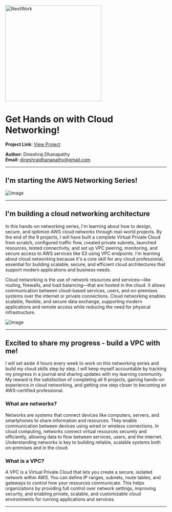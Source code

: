 <img src="https://cdn.prod.website-files.com/677c400686e724409a5a7409/6790ad949cf622dc8dcd9fe4_nextwork-logo-leather.svg" alt="NextWork" width="300" />

# Get Hands on with Cloud Networking!

**Project Link:** [View Project](http://learn.nextwork.org/projects/aws-networks-intro)

**Author:** Dineshraj Dhanapathy  
**Email:** dineshrajdhanapathy@gmail.com

---

## I'm starting the AWS Networking Series!

![Image](http://learn.nextwork.org/positive_purple_innocent_lemon/uploads/aws-networks-intro_ba6d42ae)

---

## I'm building a cloud networking architecture

In this hands-on networking series, I'm learning about how to design, secure, and optimize AWS cloud networks through real-world projects. By the end of the 9 projects, I will have built a complete Virtual Private Cloud from scratch, configured traffic flow, created private subnets, launched resources, tested connectivity, and set up VPC peering, monitoring, and secure access to AWS services like S3 using VPC endpoints. I'm learning about cloud networking because it's a core skill for any cloud professional, essential for building scalable, secure, and efficient cloud architectures that support modern applications and business needs.

Cloud networking is the use of network resources and services—like routing, firewalls, and load balancing—that are hosted in the cloud. It allows communication between cloud-based services, users, and on-premises systems over the internet or private connections. Cloud networking enables scalable, flexible, and secure data exchange, supporting modern applications and remote access while reducing the need for physical infrastructure.

![Image](http://learn.nextwork.org/positive_purple_innocent_lemon/uploads/aws-networks-intro_a1b2c3d4)

---

## Excited to share my progress - build a VPC with me!

I will set aside 4 hours every week to work on this networking series and build my cloud skills step by step. I will keep myself accountable by tracking my progress in a journal and sharing updates with my learning community. My reward is the satisfaction of completing all 9 projects, gaining hands-on experience in cloud networking, and getting one step closer to becoming an AWS-certified professional.

### What are networks?

Networks are systems that connect devices like computers, servers, and smartphones to share information and resources. They enable communication between devices using wired or wireless connections. In cloud computing, networks connect virtual resources securely and efficiently, allowing data to flow between services, users, and the internet. Understanding networks is key to building reliable, scalable systems both on-premises and in the cloud.

### What is a VPC?

A VPC is a Virtual Private Cloud that lets you create a secure, isolated network within AWS. You can define IP ranges, subnets, route tables, and gateways to control how your resources communicate. This helps organizations by providing full control over network settings, improving security, and enabling private, scalable, and customizable cloud environments for running applications and services.

---
